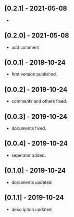 
## [0.2.1] - 2021-05-08
* 
## [0.2.0] - 2021-05-08
* add comment

## [0.0.1] - 2019-10-24

* first version published.

## [0.0.2] - 2019-10-24

* comments and others fixed.

## [0.0.3] - 2019-10-24

* documents fixed.

## [0.0.4] - 2019-10-24

* seperator added.

## [0.1.0] - 2019-10-24

* documents updated.

## [0.1.1] - 2019-10-24

* description updated.